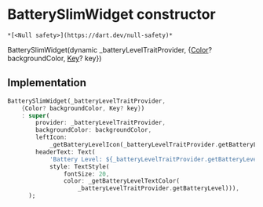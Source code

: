 


# BatterySlimWidget constructor




    *[<Null safety>](https://dart.dev/null-safety)*



BatterySlimWidget(dynamic _batteryLevelTraitProvider, {[Color](https://api.flutter.dev/flutter/dart-ui/Color-class.html)? backgroundColor, [Key](https://api.flutter.dev/flutter/foundation/Key-class.html)? key})





## Implementation

```dart
BatterySlimWidget(_batteryLevelTraitProvider,
    {Color? backgroundColor, Key? key})
    : super(
        provider: _batteryLevelTraitProvider,
        backgroundColor: backgroundColor,
        leftIcon:
            _getBatteryLevelIcon(_batteryLevelTraitProvider.getBatteryLevel),
        headerText: Text(
            'Battery Level: ${_batteryLevelTraitProvider.getBatteryLevel}%',
            style: TextStyle(
                fontSize: 20,
                color: _getBatteryLevelTextColor(
                    _batteryLevelTraitProvider.getBatteryLevel))),
      );
```







